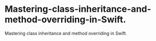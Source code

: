# Mastering-class-inheritance-and-method-overriding-in-Swift.
Mastering class inheritance and method overriding in Swift.
